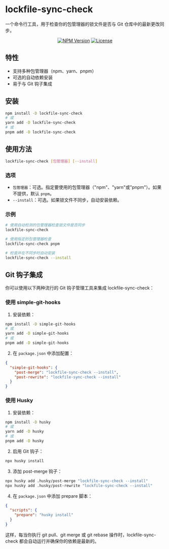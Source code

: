 # lockfile-sync-check

一个命令行工具，用于检查你的包管理器的锁文件是否与 Git 仓库中的最新更改同步。

<p align="center">
  <a href="https://www.npmjs.com/package/lockfile-sync-check" target="_blank" rel="noopener noreferrer"><img src="https://badgen.net/npm/v/lockfile-sync-check" alt="NPM Version" /></a>
  <a href="https://github.com/a145789/lockfile-sync-check/blob/master/LICENSE" target="_blank" rel="noopener noreferrer"><img src="https://badgen.net/github/license/a145789/lockfile-sync-check" alt="License" /></a>
</p>

## 特性

- 支持多种包管理器（npm、yarn、pnpm）
- 可选的自动依赖安装
- 易于与 Git 钩子集成

## 安装

```bash
npm install -D lockfile-sync-check
# 或
yarn add -D lockfile-sync-check
# 或
pnpm add -D lockfile-sync-check
```

## 使用方法

```bash
lockfile-sync-check [包管理器] [--install]
```

### 选项

- `包管理器`：可选。指定要使用的包管理器（"npm"、"yarn"或"pnpm"）。如果不提供，默认 `pnpm`。
- `--install`：可选。如果锁文件不同步，自动安装依赖。

### 示例

```bash
# 使用自动检测的包管理器检查锁文件是否同步
lockfile-sync-check

# 使用指定的包管理器检查
lockfile-sync-check pnpm

# 检查并在不同步时自动安装
lockfile-sync-check --install
```

## Git 钩子集成

你可以使用以下两种流行的 Git 钩子管理工具来集成 lockfile-sync-check：

### 使用 simple-git-hooks

1. 安装依赖：

```bash
npm install -D simple-git-hooks
# 或
yarn add -D simple-git-hooks
# 或
pnpm add -D simple-git-hooks
```

2. 在 `package.json` 中添加配置：

```json
{
  "simple-git-hooks": {
    "post-merge": "lockfile-sync-check --install",
    "post-rewrite": "lockfile-sync-check --install"
  }
}
```

### 使用 Husky

1. 安装依赖：

```bash
npm install -D husky
# 或
yarn add -D husky
# 或
pnpm add -D husky
```

2. 启用 Git 钩子：

```bash
npx husky install
```

3. 添加 post-merge 钩子：

```bash
npx husky add .husky/post-merge "lockfile-sync-check --install"
npx husky add .husky/post-rewrite "lockfile-sync-check --install"
```

4. 在 `package.json` 中添加 prepare 脚本：

```json
{
  "scripts": {
    "prepare": "husky install"
  }
}
```

这样，每当你执行 git pull、git merge 或 git rebase 操作时，lockfile-sync-check 都会自动运行并确保你的依赖是最新的。
